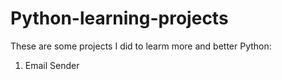 # Python-learning-projects

These are some projects I did to learm more and better Python:
1. Email Sender